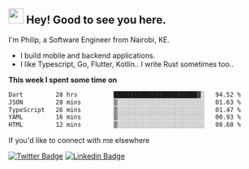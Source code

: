 <h2><img src="https://slackmojis.com/emojis/3643-cool-doge/download" width="30"/> Hey! Good to see you here.</h2>

<p>I'm Philip, a Software Engineer from Nairobi, KE. 

- I build mobile and backend applications.
- I like Typescript, Go, Flutter, Kotlin.. I write Rust sometimes too..</p>

**This week I spent some time on**
<!--START_SECTION:waka-->

```txt
Dart         28 hrs          ███████████████████████▓░   94.52 %
JSON         28 mins         ▒░░░░░░░░░░░░░░░░░░░░░░░░   01.63 %
TypeScript   26 mins         ▒░░░░░░░░░░░░░░░░░░░░░░░░   01.47 %
YAML         16 mins         ▒░░░░░░░░░░░░░░░░░░░░░░░░   00.93 %
HTML         12 mins         ▒░░░░░░░░░░░░░░░░░░░░░░░░   00.68 %
```

<!--END_SECTION:waka-->

If you'd like to connect with me elsewhere

[![Twitter Badge](https://img.shields.io/badge/-Twitter-1ca0f1?style=flat-square&labelColor=1ca0f1&logo=twitter&logoColor=white&link=https://twitter.com/_diogorodrigues)](https://twitter.com/kimathiphil)  [![Linkedin Badge](https://img.shields.io/badge/-LinkedIn-blue?style=flat-square&logo=Linkedin&logoColor=white&link=https://www.linkedin.com/in/philip-kimathi-2604a9114/)](https://www.linkedin.com/in/philip-kimathi-2604a9114/)
